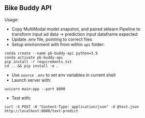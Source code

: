 ## Bike Buddy API

Usage:
- Copy MultiModal model snapshot, and paired sklearn Pipeline to transform input ad data -> prediction input dataframe expected
- Update .env file, pointing to correct files
- Setup environment with from within `api` folder:

```
conda create --name pb-buddy-api python=3.9
conda activate pb-buddy-api
pip install -r requirements.txt
cd .. && pip install -e .
```
- Use `source .env` to set env variables in current shell
- Launch server with:

```
uvicorn main:app --port 8000
```

- Test with:

```
curl -X POST -H "Content-Type: application/json" -d @test.json http://localhost:8000/text-predict
```